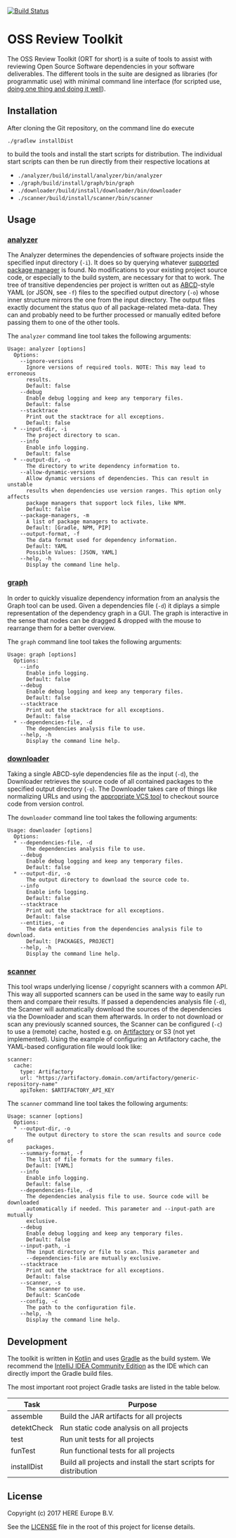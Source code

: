 [![Build Status](https://travis-ci.org/heremaps/oss-review-toolkit.svg?branch=master)](https://travis-ci.org/heremaps/oss-review-toolkit)

# OSS Review Toolkit

The OSS Review Toolkit (ORT for short) is a suite of tools to assist with reviewing Open Source Software dependencies in
your software deliverables. The different tools in the suite are designed as libraries (for programmatic use) with
minimal command line interface (for scripted use,
[doing one thing and doing it well](https://en.wikipedia.org/wiki/Unix_philosophy#Do_One_Thing_and_Do_It_Well)).

## Installation

After cloning the Git repository, on the command line do execute

```
./gradlew installDist
```

to build the tools and install the start scripts for distribution. The individual start scripts can then be run directly
from their respective locations at

* `./analyzer/build/install/analyzer/bin/analyzer`
* `./graph/build/install/graph/bin/graph`
* `./downloader/build/install/downloader/bin/downloader`
* `./scanner/build/install/scanner/bin/scanner`

## Usage

### [analyzer](./analyzer/src/main/kotlin)

The Analyzer determines the dependencies of software projects inside the specified input directory (`-i`). It does so by
querying whatever [supported package manager](./analyzer/src/main/kotlin/managers) is found. No modifications to your
existing project source code, or especially to the build system, are necessary for that to work. The tree of transitive
dependencies per project is written out as [ABCD](https://github.com/nexB/aboutcode/tree/master/aboutcode-data)-style
YAML (or JSON, see `-f`) files to the specified output directory (`-o`) whose inner structure mirrors the one from the
input directory. The output files exactly document the status quo of all package-related meta-data. They can and
probably need to be further processed or manually edited before passing them to one of the other tools.

The `analyzer` command line tool takes the following arguments:

```
Usage: analyzer [options]
  Options:
    --ignore-versions
      Ignore versions of required tools. NOTE: This may lead to erroneous
      results.
      Default: false
    --debug
      Enable debug logging and keep any temporary files.
      Default: false
    --stacktrace
      Print out the stacktrace for all exceptions.
      Default: false
  * --input-dir, -i
      The project directory to scan.
    --info
      Enable info logging.
      Default: false
  * --output-dir, -o
      The directory to write dependency information to.
    --allow-dynamic-versions
      Allow dynamic versions of dependencies. This can result in unstable
      results when dependencies use version ranges. This option only affects
      package managers that support lock files, like NPM.
      Default: false
    --package-managers, -m
      A list of package managers to activate.
      Default: [Gradle, NPM, PIP]
    --output-format, -f
      The data format used for dependency information.
      Default: YAML
      Possible Values: [JSON, YAML]
    --help, -h
      Display the command line help.
```

### [graph](./graph/src/main/kotlin)

In order to quickly visualize dependency information from an analysis the Graph tool can be used. Given a dependencies
file (`-d`) it diplays a simple representation of the dependency graph in a GUI. The graph is interactive in the sense
that nodes can be dragged & dropped with the mouse to rearrange them for a better overview.

The `graph` command line tool takes the following arguments:

```
Usage: graph [options]
  Options:
    --info
      Enable info logging.
      Default: false
    --debug
      Enable debug logging and keep any temporary files.
      Default: false
    --stacktrace
      Print out the stacktrace for all exceptions.
      Default: false
  * --dependencies-file, -d
      The dependencies analysis file to use.
    --help, -h
      Display the command line help.
```

### [downloader](./downloader/src/main/kotlin)

Taking a single ABCD-syle dependencies file as the input (`-d`), the Downloader retrieves the source code of all contained
packages to the specified output directory (`-o`). The Downloader takes care of things like normalizing URLs and using
the [appropriate VCS tool](./downloader/src/main/kotlin/vcs) to checkout source code from version control.

The `downloader` command line tool takes the following arguments:

```
Usage: downloader [options]
  Options:
  * --dependencies-file, -d
      The dependencies analysis file to use.
    --debug
      Enable debug logging and keep any temporary files.
      Default: false
  * --output-dir, -o
      The output directory to download the source code to.
    --info
      Enable info logging.
      Default: false
    --stacktrace
      Print out the stacktrace for all exceptions.
      Default: false
    --entities, -e
      The data entities from the dependencies analysis file to download.
      Default: [PACKAGES, PROJECT]
    --help, -h
      Display the command line help.
```

### [scanner](./scanner/src/main/kotlin)

This tool wraps underlying license / copyright scanners with a common API. This way all supported scanners can be used
in the same way to easily run them and compare their results. If passed a dependencies analysis file (`-d`), the Scanner
will automatically download the sources of the dependencies via the Downloader and scan them afterwards. In order to not
download or scan any previously scanned sources, the Scanner can be configured (`-c`) to use a (remote) cache, hosted
e.g. on [Artifactory](./scanner/src/main/kotlin/ArtifactoryCache.kt) or S3 (not yet implemented). Using the example of
configuring an Artifactory cache, the YAML-based configuration file would look like:

```
scanner:
  cache:
    type: Artifactory
    url: "https://artifactory.domain.com/artifactory/generic-repository-name"
    apiToken: $ARTIFACTORY_API_KEY
```

The `scanner` command line tool takes the following arguments:

```
Usage: scanner [options]
  Options:
  * --output-dir, -o
      The output directory to store the scan results and source code of
      packages.
    --summary-format, -f
      The list of file formats for the summary files.
      Default: [YAML]
    --info
      Enable info logging.
      Default: false
    --dependencies-file, -d
      The dependencies analysis file to use. Source code will be downloaded
      automatically if needed. This parameter and --input-path are mutually
      exclusive.
    --debug
      Enable debug logging and keep any temporary files.
      Default: false
    --input-path, -i
      The input directory or file to scan. This parameter and
      --dependencies-file are mutually exclusive.
    --stacktrace
      Print out the stacktrace for all exceptions.
      Default: false
    --scanner, -s
      The scanner to use.
      Default: ScanCode
    --config, -c
      The path to the configuration file.
    --help, -h
      Display the command line help.
```

## Development

The toolkit is written in [Kotlin](https://kotlinlang.org/) and uses [Gradle](https://gradle.org/) as the build system.
We recommend the [IntelliJ IDEA Community Edition](https://www.jetbrains.com/idea/download/) as the IDE which can
directly import the Gradle build files.

The most important root project Gradle tasks are listed in the table below.

| Task        | Purpose                                                           |
| ----------- | ----------------------------------------------------------------- |
| assemble    | Build the JAR artifacts for all projects                          |
| detektCheck | Run static code analysis on all projects                          |
| test        | Run unit tests for all projects                                   |
| funTest     | Run functional tests for all projects                             |
| installDist | Build all projects and install the start scripts for distribution |

## License

Copyright (c) 2017 HERE Europe B.V.

See the [LICENSE](./LICENSE) file in the root of this project for license details.
